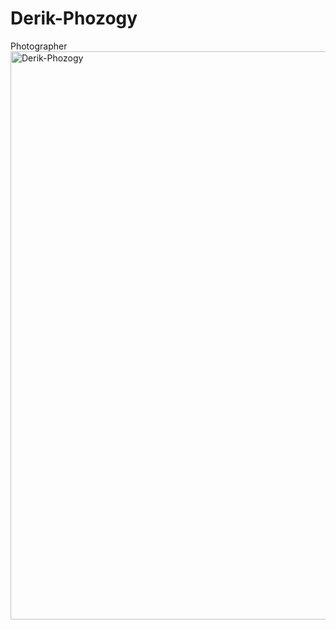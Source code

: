 # Derik-Phozogy

Photographer 
<img width="1894" height="909" alt="Derik-Phozogy" src="https://github.com/user-attachments/assets/ed7403c7-8ede-4456-8e7e-a9a3a3398bb6" />
